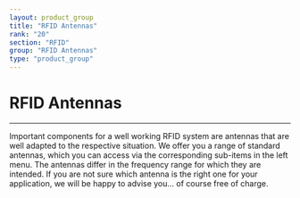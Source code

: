 ```yaml
---
layout: product_group
title: "RFID Antennas"
rank: "20"
section: "RFID"
group: "RFID Antennas"
type: "product_group"
---
```

# RFID Antennas
***

Important components for a well working RFID system are antennas that are well adapted to the respective situation. We offer you a range of standard antennas, which you can access via the corresponding sub-items in the left menu. The antennas differ in the frequency range for which they are intended. If you are not sure which antenna is the right one for your application, we will be happy to advise you... of course free of charge.
